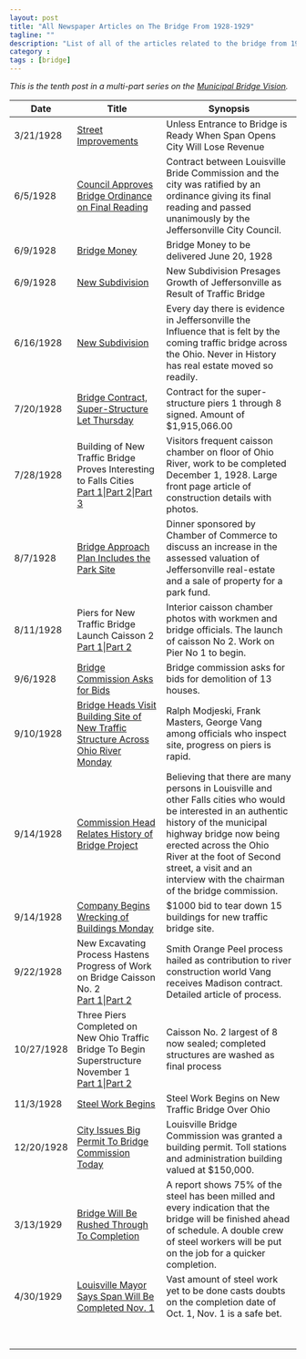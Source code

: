 ```yaml
---
layout: post
title: "All Newspaper Articles on The Bridge From 1928-1929"
tagline: ""
description: "List of all of the articles related to the bridge from 1928-1929 so you can read them for yourselves."
category : 
tags : [bridge]
---
```

_This is the tenth post in a multi-part series on the <a href="/tags.html#bridge-ref">Municipal Bridge Vision</a>._


<table class="table table-striped table-hover">
	<thead>
		<tr>
		    <th>Date</th>
		    <th>Title</th>
		    <th>Synopsis</th>
		</tr>
	</thead>
	<tbody>
	     <tr>
	          <td>3/21/1928</td>
	          <td><a href="/assets/Bridge/19280321.pdf">Street Improvements</a></td>
	          <td>Unless Entrance to Bridge is Ready When Span Opens City Will Lose Revenue</td>
	     </tr>
	     <tr>
	          <td>6/5/1928</td>
	          <td><a href="/assets/Bridge/19280605.pdf">Council Approves Bridge Ordinance on Final Reading</a></td>
	          <td>Contract between Louisville Bride Commission and the city was ratified by an ordinance giving its final reading and passed unanimously by the Jeffersonville City Council.</td>
	     </tr>
	     <tr>
	          <td>6/9/1928</td>
	          <td><a href="/assets/Bridge/19280609b.pdf">Bridge Money</a></td>
	          <td>Bridge Money to be delivered June 20, 1928</td>
	     </tr>
	     <tr>
	          <td>6/9/1928</td>
	          <td><a href="/assets/Bridge/19280609.pdf">New Subdivision</a></td>
	          <td>New Subdivision Presages Growth of Jeffersonville as Result of Traffic Bridge</td>
	     </tr>
	     <tr>
	          <td>6/16/1928</td>
	          <td><a href="/assets/Bridge/19280616.pdf">New Subdivision</a></td>
	          <td>Every day there is evidence in Jeffersonville the Influence that is felt by the coming traffic bridge across the Ohio. Never in History has real estate moved so readily.</td>
	     </tr>
	     <tr>
	          <td>7/20/1928</td>
	          <td><a href="/assets/Bridge/19280720.pdf">Bridge Contract, Super-Structure Let Thursday</a></td>
	          <td>Contract for the super-structure piers 1 through 8 signed. Amount of $1,915,066.00</td>
	     </tr>
	     <tr>
	          <td>7/28/1928</td>
	          <td>Building of New Traffic Bridge Proves Interesting to Falls Cities <br/><a href="/assets/Bridge/19280728B.pdf">Part 1</a>|<a href="/assets/Bridge/19280728C.pdf">Part 2</a>|<a href="/assets/Bridge/19280728D.pdf">Part 3</a></td>
	          <td>Visitors frequent caisson chamber on floor of Ohio River, work to be completed December 1, 1928. Large front page article of construction details with photos.</td>
	     </tr>
	     <tr>
	          <td>8/7/1928</td>
	          <td><a href="/assets/Bridge/19280807.pdf">Bridge Approach Plan Includes the Park Site</a></td>
	          <td>Dinner sponsored by Chamber of Commerce to discuss an increase in the assessed valuation of Jeffersonville real-estate and a sale of property for a park fund.</td>
	     </tr>
	     <tr>
	          <td>8/11/1928</td>
	          <td>Piers for New Traffic Bridge  Launch Caisson 2 <br/><a href="/assets/Bridge/19280811.pdf">Part 1</a>|<a href="/assets/Bridge/19280811B.pdf">Part 2</a></td>
	          <td>Interior caisson chamber photos with workmen and bridge officials. The launch of caisson No 2. Work on Pier No 1 to begin.</td>
	     </tr>
	     <tr>
	          <td>9/6/1928</td>
	          <td><a href="/assets/Bridge/19280906b.pdf">Bridge Commission Asks for Bids</a></td>
	          <td>Bridge commission asks for bids for demolition of 13 houses.</td>
	     </tr>
	     <tr>
	          <td>9/10/1928</td>
	          <td><a href="/assets/Bridge/19280910.pdf">Bridge Heads Visit Building Site of New Traffic Structure Across Ohio River Monday</a></td>
	          <td>Ralph Modjeski, Frank Masters, George Vang among officials who inspect site, progress on piers is rapid.</td>
	     </tr>
	     <tr>
	          <td>9/14/1928</td>
	          <td><a href="/assets/Bridge/19280914.pdf">Commission Head Relates History of Bridge Project</a></td>
	          <td>Believing that there are many persons in Louisville and other Falls cities who would be interested in an authentic history of the municipal highway bridge now being erected across the Ohio River at the foot of Second street, a visit and an interview with the chairman of the bridge commission.</td>
	     </tr>
	     <tr>
	          <td>9/14/1928</td>
	          <td><a href="/assets/Bridge/19280914b.pdf">Company Begins Wrecking of Buildings Monday</a></td>
	          <td>$1000 bid to tear down 15 buildings for new traffic bridge site.</td>
	     </tr>
	     <tr>
	          <td>9/22/1928</td>
	          <td>New Excavating Process Hastens Progress of Work on Bridge Caisson No. 2 <br/><a href="/assets/Bridge/19280922.pdf">Part 1</a>|<a href="/assets/Bridge/19280922b.pdf">Part 2</a></td>
	          <td>Smith Orange Peel process hailed as contribution to river construction world Vang receives Madison contract. Detailed article of process.</td>
	     </tr>
	     <tr>
	          <td>10/27/1928</td>
	          <td>Three Piers Completed on New Ohio Traffic Bridge  To Begin Superstructure November 1 <br/><a href="/assets/Bridge/19281027.pdf">Part 1</a>|<a href="/assets/Bridge/19281027b.pdf">Part 2</a></td>
	          <td>Caisson No. 2 largest of 8 now sealed; completed structures are washed as final process</td>
	     </tr>
	     <tr>
	          <td>11/3/1928</td>
	          <td><a href="/assets/Bridge/19281103b.pdf">Steel Work Begins</a></td>
	          <td>Steel Work Begins on New Traffic Bridge Over Ohio</td>
	     </tr>
	     <tr>
	          <td>12/20/1928</td>
	          <td><a href="/assets/Bridge/19281220b.pdf">City Issues Big Permit To Bridge Commission Today</a></td>
	          <td>Louisville Bridge Commission was granted a building permit. Toll stations and administration building valued at $150,000.</td>
	     </tr>
	     <tr>
	          <td>3/13/1929</td>
	          <td><a href="/assets/Bridge/19290313.pdf">Bridge Will Be Rushed Through To Completion</a></td>
	          <td>A report shows 75% of the steel has been milled and every indication that the bridge will be finished ahead of schedule. A double crew of steel workers will be put on the job for a quicker completion.</td>
	     </tr>
	     <tr>
	          <td>4/30/1929</td>
	          <td><a href="/assets/Bridge/19290430.pdf">Louisville Mayor Says Span Will Be Completed Nov. 1</a></td>
	          <td>Vast amount of steel work yet to be done casts doubts on the completion date of Oct. 1, Nov. 1 is a safe bet.</td>
	     </tr>
	     <tr>
	          <td></td>
	          <td></td>
	          <td></td>
	     </tr>
	     <tr>
	          <td></td>
	          <td></td>
	          <td></td>
	     </tr>
	     <tr>
	          <td></td>
	          <td></td>
	          <td></td>
	     </tr>
	     <tr>
	          <td></td>
	          <td></td>
	          <td></td>
	     </tr>
	     <tr>
	          <td></td>
	          <td></td>
	          <td></td>
	     </tr>
	     <tr>
	          <td></td>
	          <td></td>
	          <td></td>
	     </tr>
	     <tr>
	          <td></td>
	          <td></td>
	          <td></td>
	     </tr>
	     <tr>
	          <td></td>
	          <td></td>
	          <td></td>
	     </tr>
	</tbody>
</table>